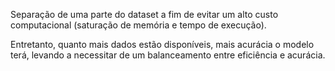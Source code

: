 Separação de uma parte do dataset a fim de evitar um alto custo computacional (saturação de memória e tempo de execução).

Entretanto, quanto mais dados estão disponíveis, mais acurácia o modelo terá, levando a necessitar de um balanceamento entre eficiência e acurácia.